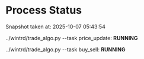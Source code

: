 # Process Status

Snapshot taken at: 2025-10-07 05:43:54

../wintrd/trade_algo.py --task price_update: **RUNNING**

../wintrd/trade_algo.py --task buy_sell: **RUNNING**

